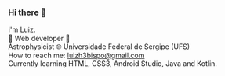 ### Hi there 👋
I'm Lu:information_source:z. <br>
:construction: Web developer :construction: <br> Astrophysicist :globe_with_meridians: Universidade Federal de Sergipe (UFS) <br>
How to reach me: luizh3bispo@gmail.com <br>
Currently learning HTML, CSS3, Android Studio, Java and Kotlin.                                                 


<!--
**LuizHB/LuizHB** is a ✨ _special_ ✨ repository because its `README.md` (this file) appears on your GitHub profile.

Here are some ideas to get you started:

- 🔭 I’m currently working on ...
- 🌱 I’m currently learning ...
- 👯 I’m looking to collaborate on ...
- 🤔 I’m looking for help with ...
- 💬 Ask me about ...
- 📫 How to reach me: ...
- 😄 Pronouns: ...
- ⚡ Fun fact: ...
-->
